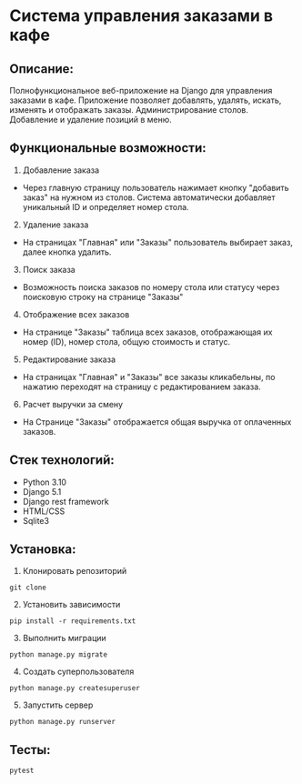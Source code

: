 # Система управления заказами в кафе

## Описание:
Полнофункциональное веб-приложение на Django для управления заказами в кафе.
Приложение позволяет добавлять, удалять, искать, изменять и отображать заказы.
Администрирование столов. Добавление и удаление позиций в меню.

## Функциональные возможности:
1. Добавление заказа
- Через главную страницу пользователь нажимает кнопку "добавить заказ" на нужном из столов.
Система автоматически добавляет уникальный ID и определяет номер стола.
2. Удаление заказа
- На страницах "Главная" или "Заказы" пользователь выбирает заказ, далее кнопка удалить.
3. Поиск заказа
- Возможность поиска заказов по номеру стола или статусу через поисковую строку на странице "Заказы"
4. Отображение всех заказов
- На странице "Заказы" таблица всех заказов, отображающая их номер (ID), номер стола, общую стоимость и статус.
5. Редактирование заказа
- На страницах "Главная" и "Заказы" все заказы кликабельны, по нажатию переходят на страницу с редактированием заказа.
6. Расчет выручки за смену
- На Странице "Заказы" отображается общая выручка от оплаченных заказов.

## Стек технологий:
- Python 3.10
- Django 5.1
- Django rest framework
- HTML/CSS
- Sqlite3

## Установка:
1. Клонировать репозиторий
```commandline
git clone
```
2. Установить зависимости
```commandline
pip install -r requirements.txt
```
3. Выполнить миграции
```commandline
python manage.py migrate
```
4. Создать суперпользователя
```commandline
python manage.py createsuperuser
```
5. Запустить сервер
```commandline
python manage.py runserver
```

## Тесты:
```commandline
pytest
```